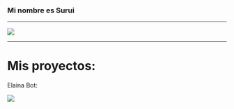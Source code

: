 ### Mi nombre es Surui

<hr>
<img src="https://i.imgur.com/WZQLB5q.png">
<hr>

# Mis proyectos: 

Elaina Bot:
<p>
<a src="https://discord.com/oauth2/authorize?client_id=720509373020897331&scope=bot&permissions=1547693527"><img src="https://cdn.discordapp.com/attachments/827777231803645972/846260286989008957/elaina.png"></a>
</p>
